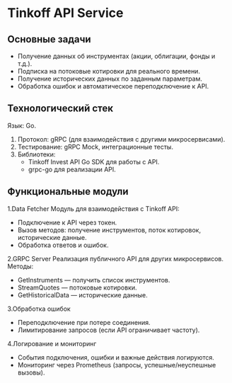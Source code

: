 # Tinkoff API Service

## Основные задачи

- Получение данных об инструментах (акции, облигации, фонды и т.д.).
- Подписка на потоковые котировки для реального времени.
- Получение исторических данных по заданным параметрам.
- Обработка ошибок и автоматическое переподключение к API.

## Технологический стек

Язык: Go.

1. Протокол: gRPC (для взаимодействия с другими микросервисами).
2. Тестирование: gRPC Mock, интеграционные тесты.
3. Библиотеки:
    - Tinkoff Invest API Go SDK для работы с API.
    - grpc-go для реализации API.

## Функциональные модули

1.Data Fetcher
Модуль для взаимодействия с Tinkoff API:

- Подключение к API через токен.
- Вызов методов: получение инструментов, поток котировок, исторические данные.
- Обработка ответов и ошибок.

2.GRPC Server
Реализация публичного API для других микросервисов.
Методы:

- GetInstruments — получить список инструментов.
- StreamQuotes — потоковые котировки.
- GetHistoricalData — исторические данные.

3.Обработка ошибок

- Переподключение при потере соединения.
- Лимитирование запросов (если API ограничивает частоту).

4.Логирование и мониторинг

- События подключения, ошибки и важные действия логируются.
- Мониторинг через Prometheus (запросы, успешные/неуспешные вызовы).
